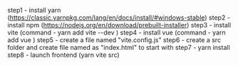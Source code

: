 step1  - install yarn  (https://classic.yarnpkg.com/lang/en/docs/install/#windows-stable)
step2  - install npm   (https://nodejs.org/en/download/prebuilt-installer)
step3  - install vite  (command - yarn add vite --dev <proxy>)
step4 - install vue (command - yarn add vue  <proxy>)
step5 - create a file named "vite.config.js"
step6 - create a src folder and create file named as "index.html" to start with
step7 - yarn install <proxy>
step8 - launch frontend (yarn vite src)
